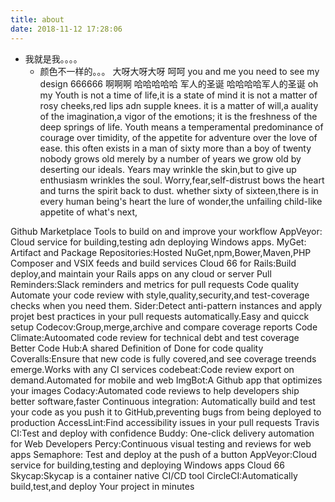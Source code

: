 ```yaml
---
title: about
date: 2018-11-12 17:28:06
---
```

* 我就是我。。。。
  + 颜色不一样的。。。
  大呀大呀大呀
  呵呵
you and  me 
you need to see my design
666666 啊啊啊
哈哈哈哈哈
军人的圣诞
哈哈哈哈军人的圣诞
oh my 
Youth is not a time of life,it is a state of mind
it is not a matter of rosy cheeks,red lips adn supple knees.
it is a matter of will,a auality of the imagination,a vigor of the emotions;
it is the freshness of the deep springs of life.
Youth means a temperamental predominance of courage over timidity, of the appetite for adventure over the love of ease.
this often exists in a man of sixty more than a boy of twenty
nobody grows old merely by a number of years
we grow old by deserting our ideals.
Years may wrinkle the skin,but to give up enthusiasm wrinkles the soul.
Worry,fear,self-distrust bows the heart and turns the spirit back to dust.
whether sixty of sixteen,there is in every human being's heart the lure of wonder,the unfailing child-like appetite of what's next,

Github Marketplace
Tools to build on and improve your workflow
AppVeyor: Cloud service for building,testing adn deploying Windows apps.
MyGet: Artifact and Package Repositories:Hosted NuGet,npm,Bower,Maven,PHP Composer and VSIX feeds and build services
Cloud 66 for Rails:Build deploy,and maintain your Rails apps on any cloud or server
Pull Reminders:Slack reminders and metrics for pull requests
Code quality
Automate your code review with style,quality,security,and test-coverage checks when you need them.
Sider:Detect anti-pattern instances and apply projet best practices in your pull requests automatically.Easy and quicck setup
Codecov:Group,merge,archive and compare coverage reports
Code Climate:Autoomated code review for technical debt and test coverage
Better Code Hub:A shared Definition of Done for code quality
Coveralls:Ensure that new code is fully covered,and see coverage treends emerge.Works with any CI services
codebeat:Code review export on demand.Automated for mobile and web
ImgBot:A Github app that optimizes your images
Codacy:Automated code reviews to help developers ship better software,faster
Continuous integration:
Automatically build and test your code as you push it to GitHub,preventing bugs from being deployed to production
AccessLint:Find accessibility issues in your pull requests
Travis CI:Test and deploy with confidence
Buddy: One-click delivery automation for Web Developers
Percy:Continuous visual testing and reviews for web apps
Semaphore: Test and deploy at the push of a button
AppVeyor:Cloud service for building,testing and deploying Windows apps
Cloud 66 Skycap:Skycap is a container native CI/CD tool
CircleCI:Automatically build,test,and deploy Your project in minutes